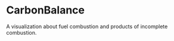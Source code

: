 CarbonBalance
=============

A visualization about fuel combustion and products of incomplete combustion.
